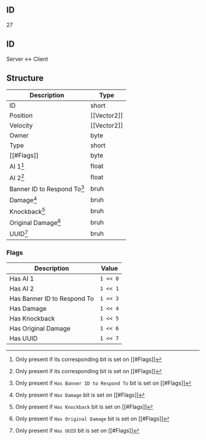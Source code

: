 ## ID
27

## ID
Server <-> Client

## Structure
| Description                 | Type        |
|-----------------------------|-------------|
| ID                          | short       |
| Position                    | [[Vector2]] |
| Velocity                    | [[Vector2]] |
| Owner                       | byte        |
| Type                        | short       |
| [[#Flags]]                  | byte        |
| AI 1[^1]                    | float       |
| AI 2[^1]                    | float       |
| Banner ID to Respond To[^2] | bruh        |
| Damage[^3]                  | bruh        |
| Knockback[^4]               | bruh        |
| Original Damage[^5]         | bruh        |
| UUID[^6]                    | bruh        |

### Flags
| Description                 | Value    |
|-----------------------------|----------|
| Has AI 1                    | `1 << 0` |
| Has AI 2                    | `1 << 1` |
| Has Banner ID to Respond To | `1 << 3` |
| Has Damage                  | `1 << 4` |
| Has Knockback               | `1 << 5` |
| Has Original Damage         | `1 << 6` |
| Has UUID                    | `1 << 7` |

[^1]: Only present if its corresponding bit is set on [[#Flags]]
[^2]: Only present if `Has Banner ID to Respond To` bit is set on [[#Flags]]
[^3]: Only present if `Has Damage` bit is set on [[#Flags]]
[^4]: Only present if `Has Knockback` bit is set on [[#Flags]]
[^5]: Only present if `Has Original Damage` bit is set on [[#Flags]]
[^6]: Only present if `Has UUID` bit is set on [[#Flags]]